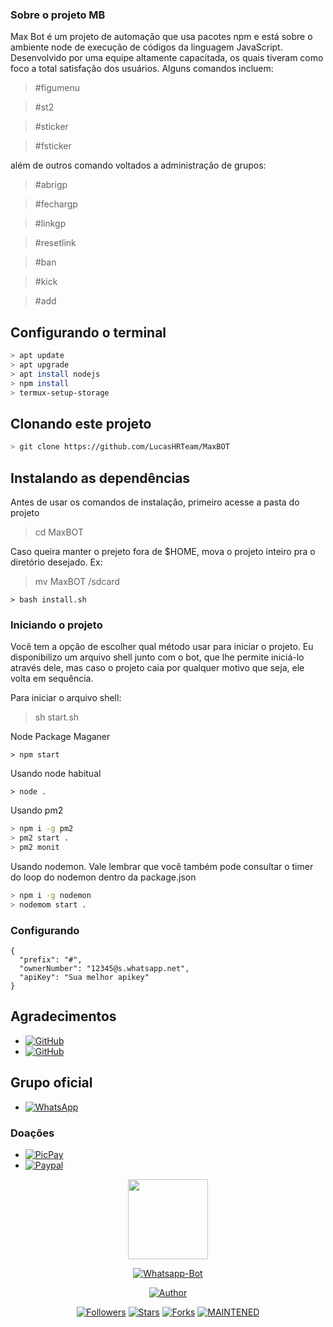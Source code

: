 ### Sobre o projeto MB
Max Bot é um projeto de automação que usa pacotes npm e está sobre o ambiente node de execução de códigos da linguagem JavaScript.
Desenvolvido por uma equipe altamente capacitada, os quais tiveram como foco a total satisfação dos usuários. Alguns comandos incluem:

> #figumenu

> #st2

> #sticker

> #fsticker


além de outros comando voltados a administração de grupos:

> #abrigp

> #fechargp

> #linkgp

> #resetlink

> #ban

> #kick

> #add


## Configurando o terminal

```bash
> apt update
> apt upgrade
> apt install nodejs
> npm install
> termux-setup-storage
```

## Clonando este projeto

```bash
> git clone https://github.com/LucasHRTeam/MaxBOT
```

## Instalando as dependências
Antes de usar os comandos de instalação, 
primeiro acesse a pasta do projeto

> cd MaxBOT

Caso queira manter o prejeto fora de $HOME,
mova o projeto inteiro pra o diretório desejado.
Ex:

> mv MaxBOT /sdcard
```
> bash install.sh
```

### Iniciando o projeto
Você tem a opção de escolher qual método usar
para iniciar o projeto. Eu disponibilizo um arquivo shell
junto com o bot, que lhe permite iniciá-lo através dele,
mas caso o projeto caia por qualquer motivo que seja, ele volta em sequência.

Para iniciar o arquivo shell:
> sh start.sh


Node Package Maganer
```
> npm start
```

Usando node habitual
```
> node .
```

Usando pm2
```bash
> npm i -g pm2
> pm2 start .
> pm2 monit
```

Usando nodemon. Vale lembrar que você também pode consultar o timer do loop do nodemon dentro da package.json
```bash
> npm i -g nodemon
> nodemom start .
```

### Configurando
```
{
  "prefix": "#",
  "ownerNumber": "12345@s.whatsapp.net",
  "apiKey": "Sua melhor apikey"
}
```
## Agradecimentos
* <a href="https://github.com/adiwajshing/Baileys"><img alt="GitHub" src="https://img.shields.io/badge/adiwajshing/Baileys%20-%23121011.svg?&style=for-the-badge&logo=github&logoColor=white"/></a>
* <a href="https://github.com/mhankbarbar"><img alt="GitHub" src="https://img.shields.io/badge/mhankbarbar%20-%23121011.svg?&style=for-the-badge&logo=github&logoColor=white"/></a>

## Grupo oficial
* <a href="https://chat.whatsapp.com/HCgJgeBcP4K8jRPb2TiR8B"><img alt="WhatsApp" src="https://img.shields.io/badge/WhatsApp%20Group-25D366?style=for-the-badge&logo=whatsapp&logoColor=white"/></a>

### Doações
* <a href="Acesse o link https://picpay.me/lucas.santos.da.hora"><img alt="PicPay" src="https://img.shields.io/badge/PicPay-F16061?style=for-the-badge&logo=ko-fi&logoColor=white" /></a>
* <a href="https://paypal.me/LucasHRTeam"><img alt="Paypal" src="https://img.shields.io/badge/PayPal-00457C?style=for-the-badge&logo=paypal&logoColor=white" /></a>

<p align="center">
<img src="https://encrypted-tbn0.gstatic.com/images?q=tbn:ANd9GcQraQIy870Egztlo6zZC3aGDSDav_jhoI9l2OY86xR4dr7tgHvGMVYJFEg&s=10" width="128" height="128"/>
</p>
<p align="center">
<a href="#"><img title="Whatsapp-Bot" src="https://img.shields.io/badge/Projeto Max Bot 2.0-green?colorA=%23ff0000&colorB=%23017e40&style=for-the-badge"></a>
</p>
<p align="center">
<a href="https://github.com/LucasHRTeam"><img title="Author" src="https://img.shields.io/badge/Author-LucasHRTeam-red.svg?style=for-the-badge&logo=github"></a>
</p>
<p align="center">
<a href="https://github.com/LucasHRTeam/followers"><img title="Followers" src="https://img.shields.io/github/followers/LucasHRTeam?color=blue&style=flat-square"></a>
<a href="https://github.com/LucasHRTeam/MaxBOT/stargazers/"><img title="Stars" src="https://img.shields.io/github/stars/LucasHRTeam/MaxBOT?color=red&style=flat-square"></a>
<a href="https://github.com/LucasHRTeam/MaxBOT/network/members"><img title="Forks" src="https://img.shields.io/github/forks/LucasHRTeam/MaxBOT?color=red&style=flat-square"></a>
<a href="#"><img title="MAINTENED" src="https://img.shields.io/badge/MAINTENED-YES-blue.svg"</a>
</p>